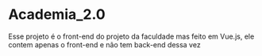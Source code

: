 # Academia_2.0
Esse projeto é o front-end do projeto da faculdade mas feito em Vue.js, ele contem apenas o front-end e não tem back-end dessa vez
